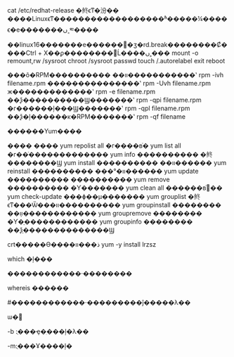 cat /etc/redhat-release  �鿴ϵͳ�汾��
����Linuxϵͳ������������������ʱ�����¼����ϵ�e�������ں˱༭����
��linux16�������е������׷�ӡ�rd.break��������Ȼ����Ctrl + X��ϼ��������޸Ĺ����ں˳���
mount -o remount,rw /sysroot
chroot /sysroot
passwd
touch /.autorelabel
exit
reboot


���õ�RPM����������
��װ�����������ʽ
rpm -ivh filename.rpm
���������������ʽ
rpm -Uvh filename.rpm
ж�������������ʽ
rpm -e filename.rpm
��ѯ����������Ϣ�������ʽ
rpm -qpi filename.rpm
�г������ļ���Ϣ�������ʽ
rpm -qpl filename.rpm
��ѯ�ļ������ĸ�RPM�������ʽ
rpm -qf filename


������Yum����

����
����
yum repolist all
�г����вֿ�
yum list all
�г��ֿ�������������
yum info ����������
�鿴��������Ϣ
yum install ����������
��װ������
yum reinstall ����������
���°�װ������
yum update ����������
����������
yum remove ����������
�Ƴ�������
yum clean all
������вֿ⻺��
yum check-update
���ɸ��µ�������
yum grouplist
�鿴ϵͳ���Ѿ���װ����������
yum groupinstall ��������
��װָ������������
yum groupremove ��������
�Ƴ�ָ������������
yum groupinfo ��������
��ѯָ��������������Ϣ

crt�����ϴ����ذ���װ
yum -y install lrzsz

which �ļ���

������������·��������

whereis ������

#������������·���������ĵ�����λ��

ѡ�

 -b :ֻ���ҿ�ִ���ļ�λ��

 -m:ֻ���Ұ����ļ�